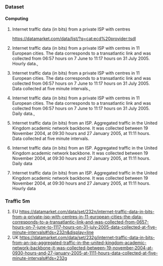 ### Dataset 

#### Computing 

1. Internet traffic data (in bits) from a private ISP with centres 
    
    https://datamarket.com/data/list/?q=cat:ecd%20provider:tsdl
    

1. Internet traffic data (in bits) from a private ISP with centres in 11 European cities. 
The data corresponds to a transatlantic link and was collected from 06:57 hours on 7 June to 11:17 hours on 31 July 2005. Hourly data.,

2. Internet traffic data (in bits) from a private ISP with centres in 11 European cities. 
The data corresponds to a transatlantic link and was collected from 06:57 hours on 7 June to 11:17 hours on 31 July 2005. Data collected at five minute intervals.,

3. Internet traffic data (in bits) from a private ISP with centres in 11 European cities. 
The data corresponds to a transatlantic link and was collected from 06:57 hours on 7 June to 11:17 hours on 31 July 2005. Daily data.,

4. Internet traffic data (in bits) from an ISP. Aggregated traffic in the United Kingdom academic network backbone. It was collected between 19 November 2004, at 09:30 hours and 27 January 2005, at 11:11 hours. Data collected at five minute intervals.

5. Internet traffic data (in bits) from an ISP. Aggregated traffic in the United Kingdom academic network backbone. It was collected between 19 November 2004, at 09:30 hours and 27 January 2005, at 11:11 hours. Daily data

6. Internet traffic data (in bits) from an ISP. Aggregated traffic in the United Kingdom academic network backbone. It was collected between 19 November 2004, at 09:30 hours and 27 January 2005, at 11:11 hours. Hourly data



### Traffic 5m
1. EU
    https://datamarket.com/data/set/232n/internet-traffic-data-in-bits-from-a-private-isp-with-centres-in-11-european-cities-the-data-corresponds-to-a-transatlantic-link-and-was-collected-from-0657-hours-on-7-june-to-1117-hours-on-31-july-2005-data-collected-at-five-minute-intervals#!ds=232n&display=line
2. UK
    https://datamarket.com/data/set/232g/internet-traffic-data-in-bits-from-an-isp-aggregated-traffic-in-the-united-kingdom-academic-network-backbone-it-was-collected-between-19-november-2004-at-0930-hours-and-27-january-2005-at-1111-hours-data-collected-at-five-minute-intervals#!ds=232g
  




